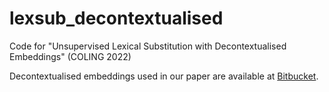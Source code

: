# lexsub_decontextualised
Code for "Unsupervised Lexical Substitution with Decontextualised Embeddings" (COLING 2022)

Decontextualised embeddings used in our paper are available at [Bitbucket](https://bitbucket.org/TakashiW/lexical_substitution/src/main).
